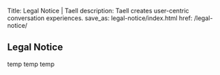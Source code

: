 Title: Legal Notice | Taell
description: Taell creates user-centric conversation experiences.
save_as: legal-notice/index.html
href: /legal-notice/

## Legal Notice

temp temp temp
